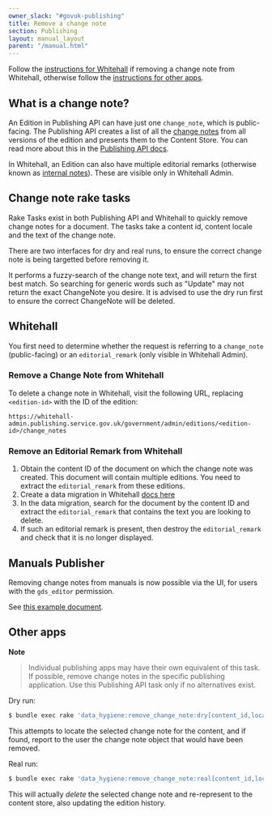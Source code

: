 ```yaml
---
owner_slack: "#govuk-publishing"
title: Remove a change note
section: Publishing
layout: manual_layout
parent: "/manual.html"
---
```


Follow the [instructions for Whitehall](#whitehall) if removing a change note from Whitehall, otherwise follow the [instructions for other apps](#other-apps).

## What is a change note?

An Edition in Publishing API can have just one `change_note`, which is public-facing. The Publishing API creates a list of all the [change notes](https://www.gov.uk/guidance/content-design/writing-for-gov-uk#change-notes) from all versions of the edition and presents them to the Content Store. You can read more about this in the [Publishing API docs](/apis/publishing-api/model.html#changenote).

In Whitehall, an Edition can also have multiple editorial remarks (otherwise known as [internal notes](https://www.gov.uk/guidance/how-to-publish-on-gov-uk/creating-and-updating-pages#internal-notes)). These are visible only in Whitehall Admin.

## Change note rake tasks

Rake Tasks exist in both Publishing API and Whitehall to quickly remove change notes for a document. The tasks take a content id, content locale and the text of the change note.

There are two interfaces for dry and real runs, to ensure the correct change note is being targetted before removing it.

It performs a fuzzy-search of the change note text, and will return the first best match. So searching for generic words such as "Update" may not return the exact ChangeNote you desire. It is advised to use the dry run first to ensure the correct ChangeNote will be deleted.

## Whitehall

You first need to determine whether the request is referring to a `change_note` (public-facing) or an `editorial_remark` (only visible in Whitehall Admin).

### Remove a Change Note from Whitehall

To delete a change note in Whitehall, visit the following URL, replacing `<edition-id>` with the ID of the edition:

```
https://whitehall-admin.publishing.service.gov.uk/government/admin/editions/<edition-id>/change_notes
```

### Remove an Editorial Remark from Whitehall

1. Obtain the content ID of the document on which the change note was created.
   This document will contain multiple editions. You need to extract the
   `editorial_remark` from these editions.
1. Create a data migration in Whitehall [docs here](https://github.com/alphagov/whitehall/blob/19cd7d72de32454d532c195f35b027fa1b3ba6ac/db/data_migration/README.md)
1. In the data migration, search for the document by the content ID and
   extract the `editorial_remark` that contains the text you are looking to delete.
1. If such an editorial remark is present, then destroy the `editorial_remark`
   and check that it is no longer displayed.

## Manuals Publisher

Removing change notes from manuals is now possible via the UI, for users with the `gds_editor` permission.

See [this example document](https://manuals-publisher.integration.publishing.service.gov.uk/manuals/2606097c-e82a-4f5d-920a-5f360dcff626/change_history).

## Other apps

**Note**
> Individual publishing apps may have their own equivalent of this task. If possible, remove change notes in the
> specific publishing application. Use this Publishing API task only if no alternatives exist.

Dry run:

```bash
$ bundle exec rake 'data_hygiene:remove_change_note:dry[content_id,locale,change note text]'
```

This attempts to locate the selected change note for the content, and if found, report to the user the change note object that would have been removed.

Real run:

```bash
$ bundle exec rake 'data_hygiene:remove_change_note:real[content_id,locale,change note text]'
```

This will actually *delete* the selected change note and re-represent to the content store, also updating the edition history.
